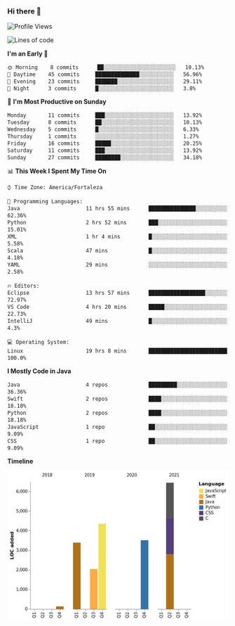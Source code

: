 ### Hi there 👋

<!--
**samuelpsouza/samuelpsouza** is a ✨ _special_ ✨ repository because its `README.md` (this file) appears on your GitHub profile.

Here are some ideas to get you started:

- 🔭 I’m currently working on ...
- 🌱 I’m currently learning ...
- 👯 I’m looking to collaborate on ...
- 🤔 I’m looking for help with ...
- 💬 Ask me about ...
- 📫 How to reach me: ...
- 😄 Pronouns: ...
- ⚡ Fun fact: ...
-->

<!--START_SECTION:waka-->
![Profile Views](http://img.shields.io/badge/Profile%20Views-164-blue)

![Lines of code](https://img.shields.io/badge/From%20Hello%20World%20I%27ve%20Written-19869%20lines%20of%20code-blue)

**I'm an Early 🐤** 

```text
🌞 Morning    8 commits      ██░░░░░░░░░░░░░░░░░░░░░░░   10.13% 
🌆 Daytime    45 commits     ██████████████░░░░░░░░░░░   56.96% 
🌃 Evening    23 commits     ███████░░░░░░░░░░░░░░░░░░   29.11% 
🌙 Night      3 commits      █░░░░░░░░░░░░░░░░░░░░░░░░   3.8%

```
📅 **I'm Most Productive on Sunday** 

```text
Monday       11 commits     ███░░░░░░░░░░░░░░░░░░░░░░   13.92% 
Tuesday      8 commits      ██░░░░░░░░░░░░░░░░░░░░░░░   10.13% 
Wednesday    5 commits      █░░░░░░░░░░░░░░░░░░░░░░░░   6.33% 
Thursday     1 commits      ░░░░░░░░░░░░░░░░░░░░░░░░░   1.27% 
Friday       16 commits     █████░░░░░░░░░░░░░░░░░░░░   20.25% 
Saturday     11 commits     ███░░░░░░░░░░░░░░░░░░░░░░   13.92% 
Sunday       27 commits     ████████░░░░░░░░░░░░░░░░░   34.18%

```


📊 **This Week I Spent My Time On** 

```text
⌚︎ Time Zone: America/Fortaleza

💬 Programming Languages: 
Java                     11 hrs 55 mins      ███████████████░░░░░░░░░░   62.36% 
Python                   2 hrs 52 mins       ███░░░░░░░░░░░░░░░░░░░░░░   15.01% 
XML                      1 hr 4 mins         █░░░░░░░░░░░░░░░░░░░░░░░░   5.58% 
Scala                    47 mins             █░░░░░░░░░░░░░░░░░░░░░░░░   4.18% 
YAML                     29 mins             ░░░░░░░░░░░░░░░░░░░░░░░░░   2.58%

🔥 Editors: 
Eclipse                  13 hrs 57 mins      ██████████████████░░░░░░░   72.97% 
VS Code                  4 hrs 20 mins       █████░░░░░░░░░░░░░░░░░░░░   22.73% 
IntelliJ                 49 mins             █░░░░░░░░░░░░░░░░░░░░░░░░   4.3%

💻 Operating System: 
Linux                    19 hrs 8 mins       █████████████████████████   100.0%

```

**I Mostly Code in Java** 

```text
Java                     4 repos             █████████░░░░░░░░░░░░░░░░   36.36% 
Swift                    2 repos             ████░░░░░░░░░░░░░░░░░░░░░   18.18% 
Python                   2 repos             ████░░░░░░░░░░░░░░░░░░░░░   18.18% 
JavaScript               1 repo              ██░░░░░░░░░░░░░░░░░░░░░░░   9.09% 
CSS                      1 repo              ██░░░░░░░░░░░░░░░░░░░░░░░   9.09%

```


**Timeline**

![Chart not found](https://raw.githubusercontent.com/samuelpsouza/samuelpsouza/main/charts/bar_graph.png) 


<!--END_SECTION:waka-->